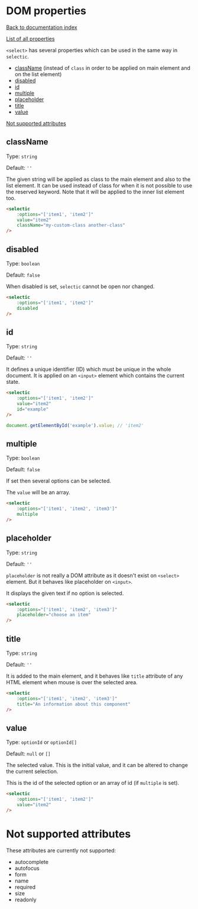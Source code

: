 # DOM properties

[Back to documentation index](main.md)

[List of all properties](properties.md)

`<select>` has several properties which can be used in the same way in `selectic`.

* [className](domProperties.md#classname) (instead of `class` in order to be
applied on main element and on the list element)
* [disabled](domProperties.md#disabled)
* [id](domProperties.md#id)
* [multiple](domProperties.md#multiple)
* [placeholder](domProperties.md#placeholder)
* [title](domProperties.md#title)
* [value](domProperties.md#value)

[Not supported attributes](domProperties.md#not-supported-attributes)

## className

Type: `string`

Default: `''`

The given string will be applied as class to the main element and also to the list element.
It can be used instead of class for when it is not possible to use the reserved keyword.
Note that it will be applied to the inner list element too.

```html
<selectic
    :options="['item1', 'item2']"
    value="item2"
    className="my-custom-class another-class"
/>
```

## disabled

Type: `boolean`

Default: `false`

When disabled is set, `selectic` cannot be open nor changed.

```html
<selectic
    :options="['item1', 'item2']"
    disabled
/>
```

## id

Type: `string`

Default: `''`

It defines a unique identifier (ID) which must be unique in the whole document. It is applied on an `<input>` element which contains the current state.

```html
<selectic
    :options="['item1', 'item2']"
    value="item2"
    id="example"
/>
```
```javascript
document.getElementById('example').value; // 'item2'
```

## multiple

Type: `boolean`

Default: `false`

If set then several options can be selected.

The `value` will be an array.

```html
<selectic
    :options="['item1', 'item2', 'item3']"
    multiple
/>
```

## placeholder

Type: `string`

Default: `''`

`placeholder` is not really a DOM attribute as it doesn't exist on `<select>` element. But it behaves like placeholder on `<input>`.

It displays the given text if no option is selected.

```html
<selectic
    :options="['item1', 'item2', 'item3']"
    placeholder="choose an item"
/>
```

## title

Type: `string`

Default: `''`

It is added to the main element, and it behaves like `title` attribute of any HTML element when mouse is over the selected area.

```html
<selectic
    :options="['item1', 'item2', 'item3']"
    title="An information about this component"
/>
```

## value

Type: `optionId` or `optionId[]`

Default: `null` or `[]`

The selected value.  This is the initial value, and it can be altered to change the current selection.

This is the id of the selected option or an array of id (if `multiple` is set).

```html
<selectic
    :options="['item1', 'item2']"
    value="item2"
/>
```

# Not supported attributes

These attributes are currently not supported:

* autocomplete
* autofocus
* form
* name
* required
* size
* readonly
